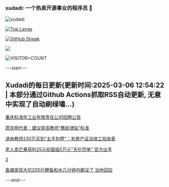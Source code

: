 ### xudadi: 一个热衷开源事业的程序员 👋

![xudadi](https://github-readme-stats-git-masterorgs-github-readme-stats-team.vercel.app/api?username=xudadi)

[![Top Langs](https://github-readme-stats.vercel.app/api/top-langs/?username=xudadi)](https://github.com/anuraghazra/github-readme-stats)

[![GitHub Streak](https://streak-stats.demolab.com?user=xudadi&locale=zh_Hans)](https://git.io/streak-stats)

![](https://raw.githubusercontent.com/xudadi/xudadi/main/assets/github-contribution-grid-snake.svg)

![VISITOR+COUNT](https://komarev.com/ghpvc/?username=xudadi&label=VISITOR+COUNT)


---start---

## Xudadi的每日更新(更新时间:2025-03-06 12:54:22 | 本部分通过Github Actions抓取RSS自动更新, 无意中实现了自动刷绿墙...)

[重庆标准件工业有限责任公司招聘公告](https://www.gongkaoleida.com/article/2310259)

[庹庆明代表：建议提高教师“教龄津贴”标准](https://m.163.com/news/article/JPTPVORH0514R9P4.html)

[退休教师230万买到"五手别墅"：有房产证没竣工验收表](https://m.163.com/news/article/JPTO0QB005561G0D.html)

[老人卖芒果获利25元却面临5万元"天价罚单" 官方出手](https://m.163.com/news/article/JPTEF6KI0514D3UH.html)

[3](https://m.163.com/touch/news/sub/domestic)

[鱼塘突现大坑200斤鲤鱼和水几分钟内都没了 当地回应](https://m.163.com/news/article/JPTVQ842051492T3.html)

---end---
